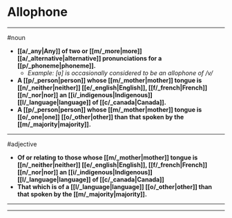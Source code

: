 # Allophone
---
#noun
- **[[a/_any|Any]] of two or [[m/_more|more]] [[a/_alternative|alternative]] pronunciations for a [[p/_phoneme|phoneme]].**
	- _Example: [ʋ] is occasionally considered to be an allophone of /v/_
- **A [[p/_person|person]] whose [[m/_mother|mother]] tongue is [[n/_neither|neither]] [[e/_english|English]], [[f/_french|French]] [[n/_nor|nor]] an [[i/_indigenous|Indigenous]] [[l/_language|language]] of [[c/_canada|Canada]].**
- **A [[p/_person|person]] whose [[m/_mother|mother]] tongue is [[o/_one|one]] [[o/_other|other]] than that spoken by the [[m/_majority|majority]].**
---
#adjective
- **Of or relating to those whose [[m/_mother|mother]] tongue is [[n/_neither|neither]] [[e/_english|English]], [[f/_french|French]] [[n/_nor|nor]] an [[i/_indigenous|Indigenous]] [[l/_language|language]] of [[c/_canada|Canada]]**
- **That which is of a [[l/_language|language]] [[o/_other|other]] than that spoken by the [[m/_majority|majority]].**
---
---
